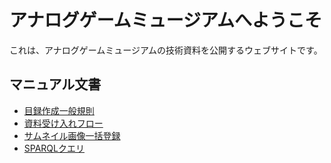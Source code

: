 # アナログゲームミュージアムへようこそ

これは、アナログゲームミュージアムの技術資料を公開するウェブサイトです。

## マニュアル文書
- [目録作成一般規則](manuals/cataloging-general-rules)
- [資料受け入れフロー](manuals/collection_intake_process)
- [サムネイル画像一括登録](manuals/image_bulk_import)
- [SPARQLクエリ](manuals/sparql_queries)
